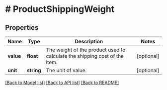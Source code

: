 # # ProductShippingWeight

## Properties

Name | Type | Description | Notes
------------ | ------------- | ------------- | -------------
**value** | **float** | The weight of the product used to calculate the shipping cost of the item. | [optional]
**unit** | **string** | The unit of value. | [optional]

[[Back to Model list]](../../README.md#models) [[Back to API list]](../../README.md#endpoints) [[Back to README]](../../README.md)
